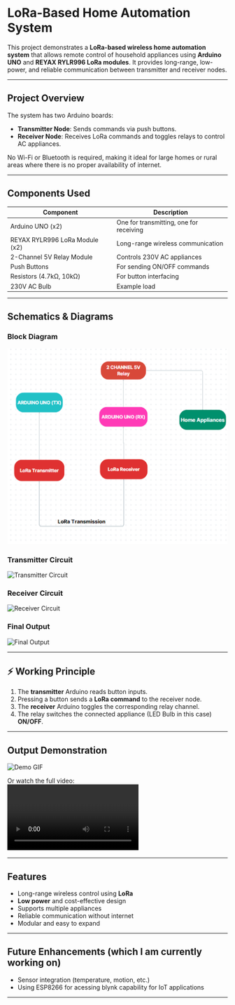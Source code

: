 # LoRa-Based Home Automation System

This project demonstrates a **LoRa-based wireless home automation system** that allows remote control of household appliances using **Arduino UNO** and **REYAX RYLR996 LoRa modules**. It provides long-range, low-power, and reliable communication between transmitter and receiver nodes.

---

## Project Overview

The system has two Arduino boards:  
- **Transmitter Node**: Sends commands via push buttons.  
- **Receiver Node**: Receives LoRa commands and toggles relays to control AC appliances.  

No Wi-Fi or Bluetooth is required, making it ideal for large homes or rural areas where there is no proper availability of internet.

---

## Components Used

| Component | Description |
|------------|-------------|
| Arduino UNO (x2) | One for transmitting, one for receiving |
| REYAX RYLR996 LoRa Module (x2) | Long-range wireless communication |
| 2-Channel 5V Relay Module | Controls 230V AC appliances |
| Push Buttons | For sending ON/OFF commands |
| Resistors (4.7kΩ, 10kΩ) | For button interfacing |
| 230V AC Bulb | Example load |

---

## Schematics & Diagrams

### Block Diagram
![Block Diagram](Schematics/Block_Diagram.png)

### Transmitter Circuit 
![Transmitter Circuit](Schematics/Tx_circuit.png)

### Receiver Circuit
![Receiver Circuit](Schematics/Rx_circuit.png)

### Final Output 
![Final Output](Schematics/Final_Output.png)

---

## ⚡ Working Principle

1. The **transmitter** Arduino reads button inputs.  
2. Pressing a button sends a **LoRa command** to the receiver node.  
3. The **receiver** Arduino toggles the corresponding relay channel.  
4. The relay switches the connected appliance (LED Bulb in this case) **ON/OFF**.

---

## Output Demonstration

![Demo GIF](Schematics/Output_Video.gif)  

Or watch the full video:  
![Output Video](Schematics/Output_Video.mp4)

---

## Features

- Long-range wireless control using **LoRa**  
- **Low power** and cost-effective design  
- Supports multiple appliances  
- Reliable communication without internet  
- Modular and easy to expand  

---

## Future Enhancements (which I am currently working on)

- Sensor integration (temperature, motion, etc.)  
- Using ESP8266 for acessing blynk capability for IoT applications  

---

